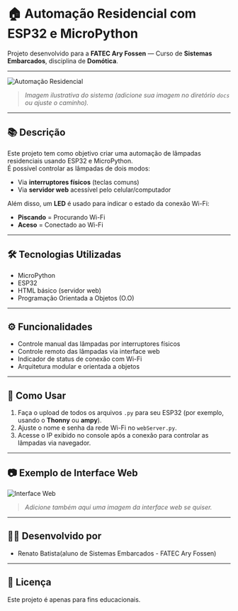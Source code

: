# 🏠 Automação Residencial com ESP32 e MicroPython

Projeto desenvolvido para a **FATEC Ary Fossen** — Curso de **Sistemas Embarcados**, disciplina de **Domótica**.

---

![Automação Residencial](docs/sistema_automacao.jpg)

> *Imagem ilustrativa do sistema (adicione sua imagem no diretório `docs` ou ajuste o caminho).*

---

## 📚 Descrição

Este projeto tem como objetivo criar uma automação de lâmpadas residenciais usando ESP32 e MicroPython.  
É possível controlar as lâmpadas de dois modos:

- Via **interruptores físicos** (teclas comuns)
- Via **servidor web** acessível pelo celular/computador

Além disso, um **LED** é usado para indicar o estado da conexão Wi-Fi:
- **Piscando** = Procurando Wi-Fi
- **Aceso** = Conectado ao Wi-Fi

---

## 🛠️ Tecnologias Utilizadas
- MicroPython
- ESP32
- HTML básico (servidor web)
- Programação Orientada a Objetos (O.O)

---



## ⚙️ Funcionalidades

- Controle manual das lâmpadas por interruptores físicos
- Controle remoto das lâmpadas via interface web
- Indicador de status de conexão com Wi-Fi
- Arquitetura modular e orientada a objetos

---

## 🚀 Como Usar

1. Faça o upload de todos os arquivos `.py` para seu ESP32 (por exemplo, usando o **Thonny** ou **ampy**).
2. Ajuste o nome e senha da rede Wi-Fi no `webServer.py`.
3. Acesse o IP exibido no console após a conexão para controlar as lâmpadas via navegador.

---

## 📷 Exemplo de Interface Web

![Interface Web](docs/interface_web.png)

> *Adicione também aqui uma imagem da interface web se quiser.*

---

## 👨‍💻 Desenvolvido por
- Renato Batista(aluno de Sistemas Embarcados - FATEC Ary Fossen)

---

## 📜 Licença
Este projeto é apenas para fins educacionais.


